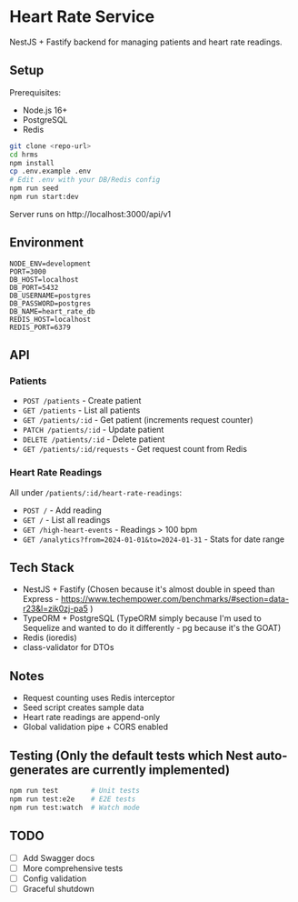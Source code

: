 # Heart Rate Service

NestJS + Fastify backend for managing patients and heart rate readings.

## Setup

Prerequisites:
- Node.js 16+
- PostgreSQL 
- Redis

```bash
git clone <repo-url>
cd hrms
npm install
cp .env.example .env
# Edit .env with your DB/Redis config
npm run seed
npm run start:dev
```

Server runs on http://localhost:3000/api/v1

## Environment

```env
NODE_ENV=development
PORT=3000
DB_HOST=localhost
DB_PORT=5432
DB_USERNAME=postgres
DB_PASSWORD=postgres
DB_NAME=heart_rate_db
REDIS_HOST=localhost
REDIS_PORT=6379
```

## API

### Patients
- `POST /patients` - Create patient
- `GET /patients` - List all patients  
- `GET /patients/:id` - Get patient (increments request counter)
- `PATCH /patients/:id` - Update patient
- `DELETE /patients/:id` - Delete patient
- `GET /patients/:id/requests` - Get request count from Redis

### Heart Rate Readings
All under `/patients/:id/heart-rate-readings`:
- `POST /` - Add reading
- `GET /` - List all readings
- `GET /high-heart-events` - Readings > 100 bpm
- `GET /analytics?from=2024-01-01&to=2024-01-31` - Stats for date range

## Tech Stack

- NestJS + Fastify (Chosen because it's almost double in speed than Express - https://www.techempower.com/benchmarks/#section=data-r23&l=zik0zj-pa5 )
- TypeORM + PostgreSQL (TypeORM simply because I'm used to Sequelize and wanted to do it differently - pg because it's the GOAT) 
- Redis (ioredis)
- class-validator for DTOs

## Notes

- Request counting uses Redis interceptor
- Seed script creates sample data
- Heart rate readings are append-only
- Global validation pipe + CORS enabled

## Testing (Only the default tests which Nest auto-generates are currently implemented)

```bash
npm run test        # Unit tests
npm run test:e2e    # E2E tests  
npm run test:watch  # Watch mode
```

## TODO

- [ ] Add Swagger docs
- [ ] More comprehensive tests
- [ ] Config validation
- [ ] Graceful shutdown
